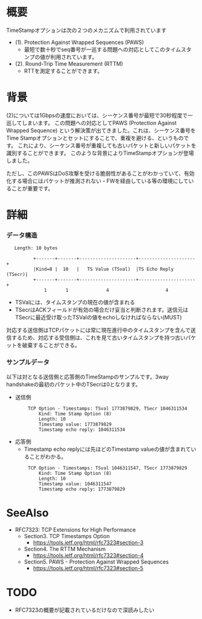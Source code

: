 # 概要
TimeStampオプションは次の２つのメカニズムで利用されています
- (1). Protection Against Wrapped Sequences (PAWS)
  - 最短で数十秒でseq番号が一巡する問題への対応としてこのタイムスタンプの値が利用されています。
- (2). Round-Trip Time Measurement (RTTM)
  - RTTを測定することができます。


# 背景
(2)については1Gbpsの速度においては、シーケンス番号が最短で30秒程度で一巡してしまいます。
この問題への対応としてPAWS (Protection Against Wrapped Sequence) という解決策が出てきました。これは、シーケンス番号をTime Stampオプションとセットにすることで、重複を避ける、というものです。 これにより、シーケンス番号が重複しても古いパケットと新しいパケットを識別することができます。
このような背景によりTimeStampオプションが登場しました。

ただし、このPAWSはDoS攻撃を受ける脆弱性があることがわかっていて、有効化する場合にはパケットが推測されない・FWを経由している等の環境にしていることが重要です。


# 詳細


### データ構造
```
   Length: 10 bytes

          +-------+-------+---------------------+---------------------+
          |Kind=8 |  10   |   TS Value (TSval)  |TS Echo Reply (TSecr)|
          +-------+-------+---------------------+---------------------+
              1       1              4                     4
```

- TSValには、タイムスタンプの現在の値が含まれる
- TSecrはACKフィールドが有効の場合だけ妥当と判断されます。送信元はTSecrに最近受け取ったTSValの値をechoしなければならない(MUST)

対応する送信側はTCPパケットには常に現在進行中のタイムスタンプを含んで送信するため、対応する受信側は、これを見て古いタイムスタンプを持つ古いパケットを破棄することができる。

### サンプルデータ
以下は対となる送信側と応答側のTimeStampのサンプルです。3way handshakeの最初のパケット中のTSecrは0となります。

- 送信側
```
        TCP Option - Timestamps: TSval 1773879829, TSecr 1046311534
            Kind: Time Stamp Option (8)
            Length: 10
            Timestamp value: 1773879829
            Timestamp echo reply: 1046311534
```
- 応答側
  - Timestamp echo replyには先ほどのTimestamp valueの値が含まれていることがわかる。
```
        TCP Option - Timestamps: TSval 1046311547, TSecr 1773879829
            Kind: Time Stamp Option (8)
            Length: 10
            Timestamp value: 1046311547
            Timestamp echo reply: 1773879829
```

# SeeAlso
- RFC7323: TCP Extensions for High Performance
  - Section3. TCP Timestamps Option
    - https://tools.ietf.org/html/rfc7323#section-3
  - Section4. The RTTM Mechanism
    - https://tools.ietf.org/html/rfc7323#section-4
  - Section5.  PAWS - Protection Against Wrapped Sequences
    - https://tools.ietf.org/html/rfc7323#section-5


# TODO
- RFC7323の概要が記載されているだけなので深読みしたい

